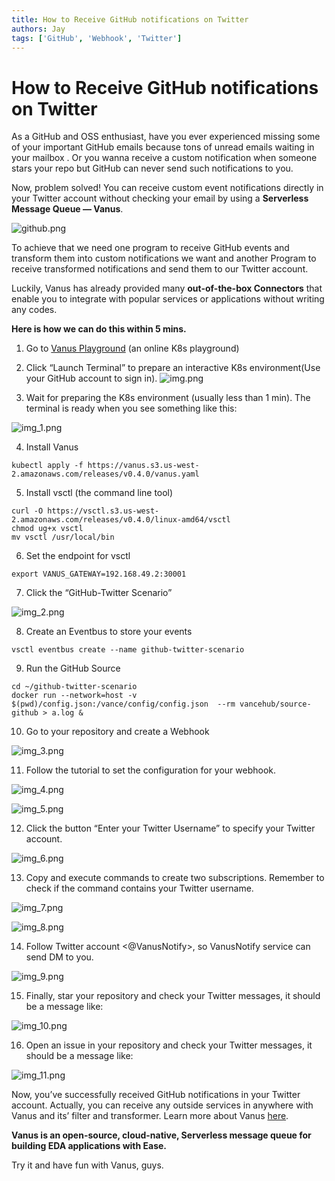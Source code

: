 ```yaml
---
title: How to Receive GitHub notifications on Twitter
authors: Jay
tags: ['GitHub', 'Webhook', 'Twitter']
---
```


# How to Receive GitHub notifications on Twitter

As a GitHub and OSS enthusiast, have you ever experienced missing some of your important GitHub emails because tons of unread emails waiting in your mailbox . Or you wanna receive a custom notification when someone stars your repo but GitHub can never send such notifications to you.

Now, problem solved! You can receive custom event notifications directly in your Twitter account without checking your email by using a **Serverless Message Queue — Vanus**.

![github.png](./img/github-twitter-blog-cover.png)

<!--truncate-->

To achieve that we need one program to receive GitHub events and transform them into custom notifications we want and another Program to receive transformed notifications and send them to our Twitter account.

Luckily, Vanus has already provided many **out-of-the-box Connectors** that enable you to integrate with popular services or applications without writing any codes.

**Here is how we can do this within 5 mins.**

1. Go to [Vanus Playground](https://play.linkall.com) (an online K8s playground)

2. Click “Launch Terminal” to prepare an interactive K8s environment(Use your GitHub account to sign in).
![img.png](img/img.png)

3. Wait for preparing the K8s environment (usually less than 1 min). The terminal is ready when you see something like this:

![img_1.png](img/img_1.png)

4. Install Vanus

```shell
kubectl apply -f https://vanus.s3.us-west-2.amazonaws.com/releases/v0.4.0/vanus.yaml
```

5. Install vsctl (the command line tool)

```shell
curl -O https://vsctl.s3.us-west-2.amazonaws.com/releases/v0.4.0/linux-amd64/vsctl
chmod ug+x vsctl
mv vsctl /usr/local/bin
```

6. Set the endpoint for vsctl

```shell
export VANUS_GATEWAY=192.168.49.2:30001
```

7. Click the “GitHub-Twitter Scenario”

![img_2.png](img/img_2.png)

8. Create an Eventbus to store your events

```shell
vsctl eventbus create --name github-twitter-scenario
```

9. Run the GitHub Source

```shell
cd ~/github-twitter-scenario
docker run --network=host -v $(pwd)/config.json:/vance/config/config.json  --rm vancehub/source-github > a.log &
```

10. Go to your repository and create a Webhook

![img_3.png](img/img_3.png)

11. Follow the tutorial to set the configuration for your webhook.

![img_4.png](img/img_4.png)

![img_5.png](img/img_5.png)

12. Click the button “Enter your Twitter Username” to specify your Twitter account.

![img_6.png](img/img_6.png)

13. Copy and execute commands to create two subscriptions. Remember to check if the command contains your Twitter username.

![img_7.png](img/img_7.png)

![img_8.png](img/img_8.png)

14. Follow Twitter account <@VanusNotify>, so VanusNotify service can send DM to you.

![img_9.png](img/img_9.png)

15. Finally, star your repository and check your Twitter messages, it should be a message like:

![img_10.png](img/img_10.png)

16. Open an issue in your repository and check your Twitter messages, it should be a message like:

![img_11.png](img/img_11.png)

Now, you’ve successfully received GitHub notifications in your Twitter account. Actually, you can receive any outside services in anywhere with Vanus and its’ filter and transformer. Learn more about Vanus [here](https://github.com/linkall-labs/vanus).

**Vanus is an open-source, cloud-native, Serverless message queue for building EDA applications with Ease.**

Try it and have fun with Vanus, guys.
